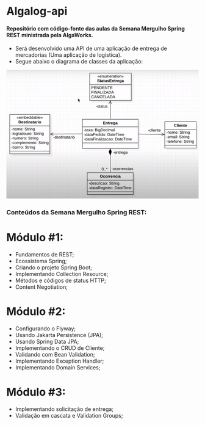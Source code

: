 # Algalog-api
#### Repositório com código-fonte das aulas da Semana Mergulho Spring REST ministrada pela AlgaWorks.

 - Será desenvolvido uma API de uma aplicação de entrega de mercadorias (Uma aplicação de logistíca). 
 - Segue abaixo o diagrama de classes da aplicação:

<img src="https://github.com/rafaelofficial/algalog-api/blob/main/src/main/resources/images/diagrama-de-classes.png">


### Conteúdos da Semana Mergulho Spring REST:

# Módulo #1:

- Fundamentos de REST;
- Ecossistema Spring;
- Criando o projeto Spring Boot;
- Implementando Collection Resource;
- Métodos e códigos de status HTTP;
- Content Negotiation;

# Módulo #2:
 - Configurando o Flyway;
 - Usando Jakarta Persistence (JPA);
 - Usando Spring Data JPA;
 - Implementando o CRUD de Cliente;
 - Validando com Bean Validation;
 - Implementando Exception Handler;
 - Implementando Domain Services;

# Módulo #3:
 - Implementando solicitação de entrega;
 - Validação em cascata e Validation Groups;